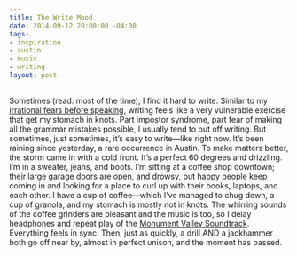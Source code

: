 ```yaml
---
title: The Write Mood
date: 2014-09-12 20:00:00 -04:00
tags:
- inspiration
- austin
- music
- writing
layout: post
---
```


Sometimes (read: most of the time), I find it hard to write. Similar to my [irrational fears before speaking](http://www.samkapila.com/journal/speaking-up), writing feels like a very vulnerable exercise that get my stomach in knots. Part impostor syndrome, part fear of making all the grammar mistakes possible, I usually tend to put off writing. But sometimes, just sometimes, it’s easy to write—like right now.
It’s been raining since yesterday, a rare occurrence in Austin. To make matters better, the storm came in with a cold front. It’s a perfect 60 degrees and drizzling. I’m in a sweater, jeans, and boots. I’m sitting at a coffee shop downtown; their large garage doors are open, and drowsy, but happy people keep coming in and looking for a place to curl up with their books, laptops, and each other. I have a cup of coffee—which I’ve managed to chug down, a cup of granola, and my stomach is mostly not in knots. The whirring sounds of the coffee grinders are pleasant and the music is too, so I delay headphones and repeat play of the [Monument Valley Soundtrack](http://www.samkapila.com/journal/monument-valley). Everything feels in sync.
Then, just as quickly, a drill AND a jackhammer both go off near by, almost in perfect unison, and the moment has passed.